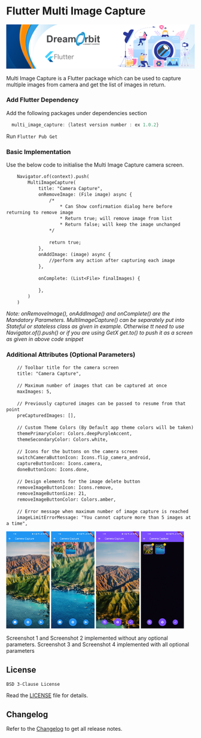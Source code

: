 # Flutter Multi Image Capture

![drawing](https://raw.githubusercontent.com/Dream-Orbit/flutter_multi_image_capture/main/images/header_banner.png)

Multi Image Capture is a Flutter package which can be used to capture multiple images from camera and get the list of images in return.
   
### Add Flutter Dependency
Add the following packages under dependencies section
``` Dart
  multi_image_capture: {latest version number : ex 1.0.2}
```
Run `Flutter Pub Get` 

### Basic Implementation
Use the below code to initialise the Multi Image Capture camera screen.
```
    Navigator.of(context).push(
        MultiImageCapture(
            title: "Camera Capture",
            onRemoveImage: (File image) async {
                /*
                    * Can Show confirmation dialog here before returning to remove image
                    * Return true; will remove image from list
                    * Return false; will keep the image unchanged
                */
    
                return true;
            },
            onAddImage: (image) async {
                //perform any action after capturing each image
            },
    
            onComplete: (List<File> finalImages) {
                
            },
        )
    )
```

_Note: onRemoveImage(), onAddImage() and onComplete() are the Mandatory Parameters. MultiImageCapture() can be separately put into Stateful or stateless class as given in example. Otherwise tt need to use Navigator.of().push() or if you are using GetX get.to() to push it as a screen as given in above code snippet_

### Additional Attributes (Optional Parameters)
```
    // Toolbar title for the camera screen
    title: "Camera Capture",
    
    // Maximum number of images that can be captured at once
    maxImages: 5,
    
    // Previously captured images can be passed to resume from that point
    preCapturedImages: [],

    // Custom Theme Colors (By Default app theme colors will be taken)
    themePrimaryColor: Colors.deepPurpleAccent,
    themeSecondaryColor: Colors.white,

    // Icons for the buttons on the camera screen
    switchCameraButtonIcon: Icons.flip_camera_android,
    captureButtonIcon: Icons.camera,
    doneButtonIcon: Icons.done,

    // Design elements for the image delete button
    removeImageButtonIcon: Icons.remove,
    removeImageButtonSize: 21,
    removeImageButtonColor: Colors.amber,

    // Error message when maximum number of image capture is reached
    imageLimitErrorMessage: "You cannot capture more than 5 images at a time",
```

<img src="https://raw.githubusercontent.com/Dream-Orbit/flutter_multi_image_capture/main/images/Screenshot_3.jpg"  width="23%" height="12%">  <img src="https://raw.githubusercontent.com/Dream-Orbit/flutter_multi_image_capture/main/images/Screenshot_4.jpg"  width="23%" height="12%">
<img src="https://raw.githubusercontent.com/Dream-Orbit/flutter_multi_image_capture/main/images/Screenshot_1.jpg"  width="23%" height="12%">  <img src="https://raw.githubusercontent.com/Dream-Orbit/flutter_multi_image_capture/main/images/Screenshot_2.jpg"  width="23%" height="12%">  

Screenshot 1 and Screenshot 2 implemented without any optional parameters. Screenshot 3 and
Screenshot 4 implemented with all optional parameters

## License

```
BSD 3-Clause License
```
Read the [LICENSE](LICENSE) file for details.

## Changelog

Refer to the [Changelog](CHANGELOG.md) to get all release notes.